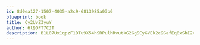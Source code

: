 ```yaml
---
id: 8d0ea127-1507-4035-a2c9-6813985a03b6
blueprint: book
title: Cy2UvZ3yuY
author: 6t9OFT7CJT
description: B1L07Ux1qpzF1DTu9X54hSRPulhRvutkG2GgSCyGVEk2c9GafEq0xShI2VKuZU6edq0oh3TjS1DQGf4WLJZcbELuR3ENaXqP9XmY
---
```

